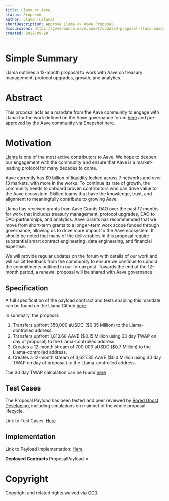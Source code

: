 ```yaml
---
title: Llama <> Aave
status: Proposed
author: Llama (@llama)
shortDescription: Approve Llama <> Aave Proposal
discussions: https://governance.aave.com/t/updated-proposal-llama-aave/9924
created: 2022-09-28
---
```


# Simple Summary

Llama outlines a 12-month proposal to work with Aave on treasury management, protocol upgrades, growth, and analytics.

# Abstract

This proposal acts as a mandate from the Aave community to engage with Llama for the work defined on the Aave governance forum [here](https://governance.aave.com/t/updated-proposal-llama-aave/9924) and pre-approved by the Aave community via Snapshot [here](https://snapshot.org/#/aave.eth/proposal/0x9f65a598bee69a1dd84127d712ffedbc0795f0647e89056a297cae998dd18bf1).

# Motivation

[Llama](https://www.llama.xyz/) is one of the most active contributors to Aave. We hope to deepen our engagement with the community and ensure that Aave is a market-leading protocol for many decades to come.

Aave currently has $9 billion of liquidity locked across 7 networks and over 13 markets, with more in the works. To continue its rate of growth, the community needs to onboard proven contributors who can drive value to the Aave ecosystem. Skilled teams that have the knowledge, trust, and alignment to meaningfully contribute to growing Aave.

Llama has received grants from Aave Grants DAO over the past 12 months for work that includes treasury management, protocol upgrades, DAO to DAO partnerships, and analytics. Aave Grants has recommended that we move from short-term grants to a longer-term work scope funded through governance, allowing us to drive more impact to the Aave ecosystem. It should be noted that many of the deliverables in this proposal require substantial smart contract engineering, data engineering, and financial expertise.

We will provide regular updates on the forum with details of our work and will solicit feedback from the community to ensure we continue to uphold the commitments outlined in our forum post. Towards the end of the 12-month period, a renewal proposal will be shared with Aave governance.

## Specification

A full specification of the payload contract and tests enabling this mandate can be found on the Llama Github [here](https://github.com/llama-community/aave-llama-proposal).

In summary, the proposal:
1. Transfers upfront 350,000 aUSDC ($0.35 Million) to the Llama-controlled address.
2. Transfers upfront 1,813.68 AAVE ($0.15 Million using 30 day TWAP on day of proposal) to the Llama-controlled address.
3. Creates a 12-month stream of 700,000 aUSDC ($0.7 Million) to the Llama-controlled address.
4. Creates a 12-month stream of 3,627.35 AAVE ($0.3 Million using 30 day TWAP on day of proposal) to the Llama-controlled address.

The 30 day TWAP calculation can be found [here](https://docs.google.com/spreadsheets/d/1EiXdmLXxF-oqxOfS_AN94bpfWtPFnbwigPgiKXgXhW0/edit#gid=0)

## Test Cases

The Proposal Payload has been tested and peer reviewed by [Bored Ghost Developing](https://twitter.com/bgdlabs), including simulations on mainnet of the whole proposal lifecycle.

Link to Test Cases: [Here](https://github.com/llama-community/aave-llama-proposal/blob/main/src/test/ProposalPayload.t.sol)

## Implementation

Link to Payload Implementation: [Here](https://github.com/llama-community/aave-llama-proposal/blob/main/src/ProposalPayload.sol)

**Deployed Contracts**
ProposalPayload = []()

# Copyright

Copyright and related rights waived via [CC0](https://creativecommons.org/publicdomain/zero/1.0/).
